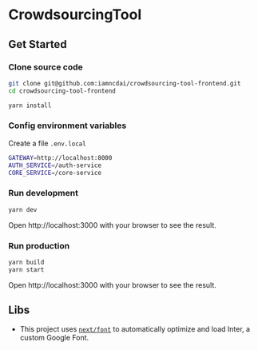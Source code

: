 # CrowdsourcingTool

## Get Started

### Clone source code

```bash
git clone git@github.com:iamncdai/crowdsourcing-tool-frontend.git
cd crowdsourcing-tool-frontend

yarn install
```

### Config environment variables

Create a file `.env.local`

```bash
GATEWAY=http://localhost:8000
AUTH_SERVICE=/auth-service
CORE_SERVICE=/core-service
```

### Run development

```bash
yarn dev
```

Open http://localhost:3000 with your browser to see the result.

### Run production

```bash
yarn build
yarn start
```

Open http://localhost:3000 with your browser to see the result.

## Libs
- This project uses [`next/font`](https://nextjs.org/docs/basic-features/font-optimization) to automatically optimize and load Inter, a custom Google Font.
